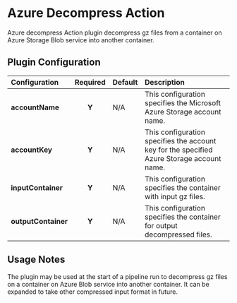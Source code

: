 Azure Decompress Action
========================

Azure decompress Action plugin decompress gz files from a container on Azure Storage Blob service into another container. 

Plugin Configuration
---------------------

| Configuration | Required | Default | Description |
| :------------ | :------: | :----- | :---------- |
| **accountName** | **Y** | N/A | This configuration specifies the Microsoft Azure Storage account name. |
| **accountKey** | **Y** | N/A | This configuration specifies the account key for the specified Azure Storage account name. |
| **inputContainer** | **Y** | N/A | This configuration specifies the container with input gz files. |
| **outputContainer** | **Y** | N/A| This configuration specifies the container for output decompressed files. |


Usage Notes
-----------

The plugin may be used at the start of a pipeline run to decompress gz files on a container on Azure Blob service into another container. It can be expanded to take other compressed input format in future.